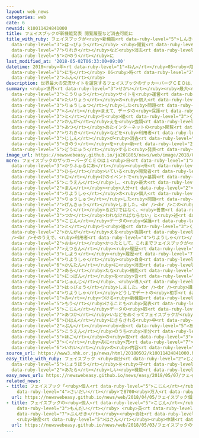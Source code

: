 ```yaml
---
layout: web_news
categories: web
cate: 6
newsid: k10011424841000
title: フェイスブックが新機能発表 閲覧履歴など消去可能に
title_with_ruby: フェイスブックが<ruby>新機能<rt data-ruby-level="5">しんきのう</rt></ruby><ruby>発表<rt
  data-ruby-level="3">はっぴょう</rt></ruby> <ruby>閲覧<rt data-ruby-level="7">えつらん</rt></ruby><ruby>履歴<rt
  data-ruby-level="7">りれき</rt></ruby>など<ruby>消去<rt data-ruby-level="3">しょうきょ</rt></ruby><ruby>可能<rt
  data-ruby-level="5">かのう</rt></ruby>に
last_modified_at: '2018-05-02T06:33:00+09:00'
datetime: 2018<ruby>年<rt data-ruby-level="1">ねん</rt></ruby>05<ruby>月<rt data-ruby-level="1">がつ</rt></ruby>02<ruby>日<rt
  data-ruby-level="1">にち</rt></ruby> 06<ruby>時<rt data-ruby-level="2">じ</rt></ruby>33<ruby>分<rt
  data-ruby-level="2">ふん</rt></ruby>
description: 世界最大の交流サイトを運営するフェイスブックのザッカーバーグＣＥＯは、大量の個人データが流出した問題を踏まえて、データの保護に取り組む考えを強調したうえで、フェイスブックが集めたインターネットの閲覧履歴などを利用者自身が消去できる機能を新たに導入すると発表しました。
summary: <ruby>世界<rt data-ruby-level="3">せかい</rt></ruby><ruby>最大<rt data-ruby-level="4">さいだい</rt></ruby>の<ruby>交流<rt
  data-ruby-level="3">こうりゅう</rt></ruby>サイトを<ruby>運営<rt data-ruby-level="5">うんえい</rt></ruby>するフェイスブックのザッカーバーグＣＥＯは、<ruby>大量<rt
  data-ruby-level="4">たいりょう</rt></ruby>の<ruby>個人<rt data-ruby-level="5">こじん</rt></ruby>データが<ruby>流出<rt
  data-ruby-level="3">りゅうしゅつ</rt></ruby>した<ruby>問題<rt data-ruby-level="3">もんだい</rt></ruby>を<ruby>踏<rt
  data-ruby-level="7">ふ</rt></ruby>まえて、データの<ruby>保護<rt data-ruby-level="5">ほご</rt></ruby>に<ruby>取<rt
  data-ruby-level="3">と</rt></ruby>り<ruby>組<rt data-ruby-level="3">く</rt></ruby>む<ruby>考<rt
  data-ruby-level="2">かんが</rt></ruby>えを<ruby>強調<rt data-ruby-level="3">きょうちょう</rt></ruby>したうえで、フェイスブックが<ruby>集<rt
  data-ruby-level="3">あつ</rt></ruby>めたインターネットの<ruby>閲覧<rt data-ruby-level="7">えつらん</rt></ruby><ruby>履歴<rt
  data-ruby-level="7">りれき</rt></ruby>などを<ruby>利用者<rt data-ruby-level="4">りようしゃ</rt></ruby><ruby>自身<rt
  data-ruby-level="3">じしん</rt></ruby>が<ruby>消去<rt data-ruby-level="3">しょうきょ</rt></ruby>できる<ruby>機能<rt
  data-ruby-level="5">きのう</rt></ruby>を<ruby>新<rt data-ruby-level="2">あら</rt></ruby>たに<ruby>導入<rt
  data-ruby-level="5">どうにゅう</rt></ruby>すると<ruby>発表<rt data-ruby-level="3">はっぴょう</rt></ruby>しました。
image_url: https://newswebeasy.github.io/ja201805/news/web/image/2018/05/02/K10011424841_1805020725_1805020801_01_02.jpg
more: フェイスブックのザッカーバーグＣＥＯは１<ruby>日<rt data-ruby-level="1">にち</rt></ruby>、<ruby>カリフォルニア<rt
  data-ruby-level="3">かりふぉるにあ</rt></ruby><ruby>州<rt data-ruby-level="3">しゅう</rt></ruby>サンノゼで<ruby>開<rt
  data-ruby-level="3">ひら</rt></ruby>いている<ruby>開発者<rt data-ruby-level="3">かいはつしゃ</rt></ruby><ruby>向<rt
  data-ruby-level="3">む</rt></ruby>けのイベントで<ruby>基調<rt data-ruby-level="5">きちょう</rt></ruby><ruby>講演<rt
  data-ruby-level="5">こうえん</rt></ruby>し、<ruby>最大<rt data-ruby-level="4">さいだい</rt></ruby>で８７００<ruby>万<rt
  data-ruby-level="2">まん</rt></ruby><ruby>人分<rt data-ruby-level="2">にんぶん</rt></ruby>の<ruby>利用者<rt
  data-ruby-level="4">りようしゃ</rt></ruby>の<ruby>個人<rt data-ruby-level="5">こじん</rt></ruby>データが<ruby>流出<rt
  data-ruby-level="3">りゅうしゅつ</rt></ruby>した<ruby>問題<rt data-ruby-level="3">もんだい</rt></ruby>について<ruby>言及<rt
  data-ruby-level="7">げんきゅう</rt></ruby>しました。<br /><br />この<ruby>中<rt data-ruby-level="1">なか</rt></ruby>で、ザッカーバーグＣＥＯは「ツールは<ruby>作<rt
  data-ruby-level="2">つく</rt></ruby>るだけではなく、<ruby>善意<rt data-ruby-level="6">ぜんい</rt></ruby>に<ruby>使<rt
  data-ruby-level="3">つか</rt></ruby>われなければならない」と<ruby>述<rt data-ruby-level="5">の</rt></ruby>べて、<ruby>個人<rt
  data-ruby-level="5">こじん</rt></ruby>データの<ruby>保護<rt data-ruby-level="5">ほご</rt></ruby>に<ruby>取<rt
  data-ruby-level="3">と</rt></ruby>り<ruby>組<rt data-ruby-level="3">く</rt></ruby>む<ruby>考<rt
  data-ruby-level="2">かんが</rt></ruby>えを<ruby>強調<rt data-ruby-level="3">きょうちょう</rt></ruby>しました。<br
  /><br />そのうえで、<ruby>利用者<rt data-ruby-level="4">りようしゃ</rt></ruby>からの<ruby>要望<rt data-ruby-level="4">ようぼう</rt></ruby>が<ruby>多<rt
  data-ruby-level="2">おお</rt></ruby>かったとして、これまでフェイスブックが<ruby>集<rt data-ruby-level="3">あつ</rt></ruby>めたインターネットの<ruby>閲覧<rt
  data-ruby-level="7">えつらん</rt></ruby><ruby>履歴<rt data-ruby-level="7">りれき</rt></ruby>やアプリの<ruby>使用<rt
  data-ruby-level="3">しよう</rt></ruby><ruby>履歴<rt data-ruby-level="7">りれき</rt></ruby>などを<ruby>利用者<rt
  data-ruby-level="4">りようしゃ</rt></ruby><ruby>自身<rt data-ruby-level="3">じしん</rt></ruby>が<ruby>簡単<rt
  data-ruby-level="6">かんたん</rt></ruby>に<ruby>消去<rt data-ruby-level="3">しょうきょ</rt></ruby>できる「クリアヒストリー」という<ruby>新<rt
  data-ruby-level="2">あら</rt></ruby>たな<ruby>機能<rt data-ruby-level="5">きのう</rt></ruby>を<ruby>日本<rt
  data-ruby-level="1">にっぽん</rt></ruby>を<ruby>含<rt data-ruby-level="7">ふく</rt></ruby>めて<ruby>順次<rt
  data-ruby-level="4">じゅんじ</rt></ruby>、<ruby>導入<rt data-ruby-level="5">どうにゅう</rt></ruby>することを<ruby>発表<rt
  data-ruby-level="3">はっぴょう</rt></ruby>しました。<br /><br /><ruby>講演<rt data-ruby-level="5">こうえん</rt></ruby>ではフェイスブックの<ruby>利用者<rt
  data-ruby-level="4">りようしゃ</rt></ruby>どうしでデートの<ruby>相手<rt data-ruby-level="3">あいて</rt></ruby>を<ruby>見<rt
  data-ruby-level="1">み</rt></ruby>つける<ruby>新機能<rt data-ruby-level="5">しんきのう</rt></ruby>を<ruby>設<rt
  data-ruby-level="5">もう</rt></ruby>けることも<ruby>発表<rt data-ruby-level="3">はっぴょう</rt></ruby>しましたが、<ruby>個人<rt
  data-ruby-level="5">こじん</rt></ruby>データの<ruby>取<rt data-ruby-level="7">と</rt></ruby>り<ruby>扱<rt
  data-ruby-level="7">あつか</rt></ruby>いなどをめぐってフェイスブックが<ruby>厳<rt data-ruby-level="6">きび</rt></ruby>しい<ruby>批判<rt
  data-ruby-level="6">ひはん</rt></ruby>にさらされる<ruby>中<rt data-ruby-level="1">なか</rt></ruby>、３０<ruby>分<rt
  data-ruby-level="2">ぷん</rt></ruby><ruby>余<rt data-ruby-level="5">あま</rt></ruby>りの<ruby>講演<rt
  data-ruby-level="5">こうえん</rt></ruby>のうち<ruby>半分<rt data-ruby-level="2">はんぶん</rt></ruby>をデータ<ruby>保護<rt
  data-ruby-level="5">ほご</rt></ruby>の<ruby>取<rt data-ruby-level="3">と</rt></ruby>り<ruby>組<rt
  data-ruby-level="3">く</rt></ruby>みに<ruby>充<rt data-ruby-level="7">あ</rt></ruby>てる<ruby>異例<rt
  data-ruby-level="6">いれい</rt></ruby>の<ruby>内容<rt data-ruby-level="5">ないよう</rt></ruby>になりました。
source_url: https://www3.nhk.or.jp/news/html/20180502/k10011424841000.html
easy_title_with_ruby: フェイスブック <ruby>自分<rt data-ruby-level="2">じぶん</rt></ruby>の<ruby>情報<rt
  data-ruby-level="5">じょうほう</rt></ruby>を<ruby>守<rt data-ruby-level="3">まも</rt></ruby>るための<ruby>新<rt
  data-ruby-level="2">あたら</rt></ruby>しい<ruby>機能<rt data-ruby-level="5">きのう</rt></ruby>
easy_news_url: https://newswebeasy.github.io/news/easy/2018/05/07/フェイスブック-自分の情報を守るための新しい機能
related_news:
- title: フェイスブック「<ruby>個人<rt data-ruby-level="5">こじん</rt></ruby>データ<ruby>流出<rt data-ruby-level="3">りゅうしゅつ</rt></ruby>は<ruby>最大<rt
    data-ruby-level="4">さいだい</rt></ruby>で8700<ruby>万人<rt data-ruby-level="2">まんにん</rt></ruby>」
  url: https://newswebeasy.github.io/news/web/2018/04/05/フェイスブック個人データ流出は最大で8700万人
- title: フェイスブックの<ruby>個人<rt data-ruby-level="5">こじん</rt></ruby>データ<ruby>流用<rt data-ruby-level="3">りゅうよう</rt></ruby><ruby>問題<rt
    data-ruby-level="3">もんだい</rt></ruby> <ruby>英<rt data-ruby-level="4">えい</rt></ruby>データ<ruby>分析<rt
    data-ruby-level="7">ぶんせき</rt></ruby><ruby>会社<rt data-ruby-level="2">がいしゃ</rt></ruby>
    <ruby>破産<rt data-ruby-level="5">はさん</rt></ruby><ruby>申請<rt data-ruby-level="7">しんせい</rt></ruby>
  url: https://newswebeasy.github.io/news/web/2018/05/03/フェイスブックの個人データ流用問題-英データ分析会社-破産申請
...
```

